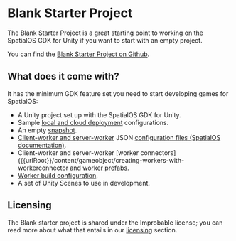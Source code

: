 # Blank Starter Project

The Blank Starter Project is a great starting point to working on the SpatialOS GDK for Unity if you want to start with an empty project.

You can find the [Blank Starter Project on Github](https://github.com/spatialos/gdk-for-unity-blank-project).

## What does it come with?

It has the minimum GDK feature set you need to start developing games for SpatialOS:

- A Unity project set up with the SpatialOS GDK for Unity.
- Sample [local and cloud deployment]({{urlRoot}}/contents/glossary#deploying) configurations.
- An empty [snapshot]({{urlRoot}}/content/snapshots#snapshots).
- [Client-worker and server-worker]({{urlRoot}}/contents/glossary#worker) JSON [configuration files (SpatialOS documentation)](https://docs.improbable.io/reference/latest/shared/worker-configuration/bridge-config#worker-attribute-sets).
- Client-worker and server-worker [worker connectors]({{urlRoot}}/content/gameobject/creating-workers-with-workerconnector and [worker prefabs]({{urlRoot}}/content/gameobject/creating-workers-with-workerconnector#how-to-use-worker-prefabs).
- [Worker build configuration]({{urlRoot}}/content/build#build-your-workers).
- A set of Unity Scenes to use in development.

## Licensing

The Blank starter project is shared under the Improbable license; you can read more about what that entails in our [licensing]({{urlRoot}}/license) section.
